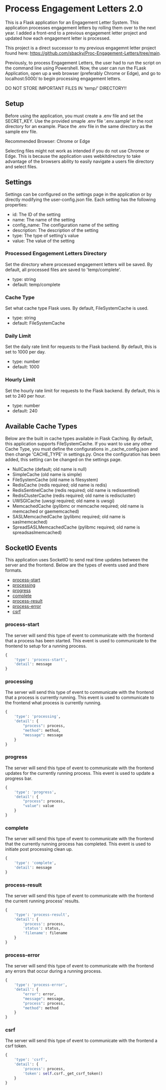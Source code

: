 # Process Engagement Letters 2.0

This is a Flask application for an Engagement Letter System. This application processes engagement letters by rolling them over to the next year. I added a front-end to a previous engagement letter project and updated how each engagement letter is processed.

This project is a direct successor to my previous engagemnt letter project found here: https://github.com/sbacky/Proc-Engagement-Letters/tree/main.

Previously, to process Engagement Letters, the user had to run the script on the command line using Powershell. Now, the user can run the FLask Application, open up a web browser (preferably Chrome or Edge), and go to localhost:5000/ to begin processing engagement letters.

DO NOT STORE IMPORTANT FILES IN 'temp/' DIRECTORY!!

## Setup

Before using the application, you must create a .env file and set the SECRET_KEY. Use the provided smaple .env file '.env.sample' in the root directory for an example. Place the .env file in the same directory as the sample env file.

Recommended Browser: Chrome or Edge

Selecting files might not work as intended if you do not use Chrome or Edge. This is because the application uses webkitdirectory to take advantage of the browsers ability to easily navigate a users file directory and select files.

## Settings

Settings can be configured on the settings page in the application or by directly modifying the user-config.json file. Each setting has the following properties:

* id: The ID of the setting
* name: The name of the setting
* config_name: The configuration name of the setting
* description: The description of the setting
* type: The type of setting's value
* value: The value of the setting

### Processed Engagement Letters Directory

Set the directory where processed engagement letters will be saved. By default, all processed files are saved to 'temp/complete'.

* type: string
* default: temp/complete

### Cache Type

Set what cache type Flask uses. By default, FileSystemCache is used.

* type: string
* default: FileSystemCache

### Daily Limit

Set the daily rate limit for requests to the Flask backend. By default, this is set to 1000 per day.

* type: number
* default: 1000

### Hourly Limit

Set the hourly rate limit for requests to the Flask backend. By default, this is set to 240 per hour.

* type: number
* default: 240

## Available Cache Types

Below are the built in cache types available in Flask Caching. By default, this application supports FileSystemCache. If you want to use any other Cache Type, you must define the configurations in _cache_config.json and then change 'CACHE_TYPE' in settings.py. Once the configuration has been added, this setting can be changed on the settings page.

* NullCache (default; old name is null)
* SimpleCache (old name is simple)
* FileSystemCache (old name is filesystem)
* RedisCache (redis required; old name is redis)
* RedisSentinelCache (redis required; old name is redissentinel)
* RedisClusterCache (redis required; old name is rediscluster)
* UWSGICache (uwsgi required; old name is uwsgi)
* MemcachedCache (pylibmc or memcache required; old name is memcached or gaememcached)
* SASLMemcachedCache (pylibmc required; old name is saslmemcached)
* SpreadSASLMemcachedCache (pylibmc required; old name is spreadsaslmemcached)

## SocketIO Events

This application uses SocketIO to send real time updates between the server and the frontend. Below are the types of events used and there formats.

* [process-start](#process-start)
* [processing](#processing)
* [progress](#progress)
* [complete](#complete)
* [process-result](#process-result)
* [process-error](#process-error)
* [csrf](#csrf)

### process-start

The server will send this type of event to communicate with the frontend that a process has been started. This event is used to communicate to the frontend to setup for a running process.

```python
{
    'type': 'process-start', 
    'detail': message
}
```

### processing

The server will send this type of event to communicate with the frontend that a process is currently running. This event is used to communicate to the frontend what process is currently running.

```python
{
    'type': 'processing', 
    'detail': {
        "process": process,
        "method": method,
        "message": message
    }
}
```

### progress

The server will send this type of event to communicate with the frontend updates for the currently running process. This event is used to update a progress bar.

```python
{
    'type': 'progress',
    'detail': {
        "process": process,
        "value": value
    }
}
```

### complete

The server will send this type of event to communicate with the frontend that the currently running process has completed. This event is used to initiate post processing clean up.

```python
{
    'type': 'complete',
    'detail': message
}
```

### process-result

The server will send this type of event to communicate with the frontend the current running process' results.

```python
{
    'type': 'process-result',
    'detail': {
        'process': process,
        'status': status,
        'filename': filename
    }
}
```

### process-error

The server will send this type of event to communicate with the frontend any errors that occur during a running process.

```python
{
    'type': 'process-error',
    'detail': {
        "error": error,
        "message": message,
        "process": process,
        "method": method
    }
}
```

### csrf

The server will send this type of event to communicate with the frontend a csrf token.

```python
{
    'type': 'csrf',
    'detail': {
        'process': process,
        'token': self.csrf._get_csrf_token()
    }
}
```